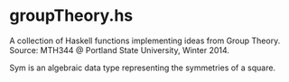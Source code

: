 groupTheory.hs
==============

A collection of Haskell functions implementing ideas from Group Theory.
Source: MTH344 @ Portland State University, Winter 2014.

Sym is an algebraic data type representing the symmetries of a square.
